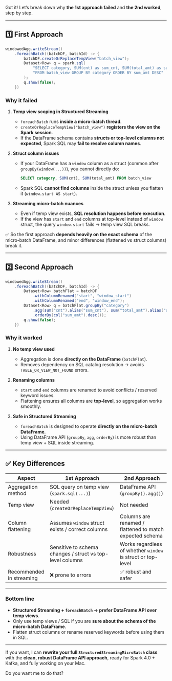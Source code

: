 Got it! Let’s break down why **the 1st approach failed** and **the 2nd worked**, step by step.

---

## **1️⃣ First Approach**

```java
windowedAgg.writeStream()
    .foreachBatch((batchDF, batchId) -> {
        batchDF.createOrReplaceTempView("batch_view");
        Dataset<Row> q = spark.sql(
            "SELECT category, SUM(cnt) as sum_cnt, SUM(total_amt) as sum_amt " +
            "FROM batch_view GROUP BY category ORDER BY sum_amt DESC"
        );
        q.show(false);
    })
```

### **Why it failed**

1. **Temp view scoping in Structured Streaming**

    * `foreachBatch` runs **inside a micro-batch thread**.
    * `createOrReplaceTempView("batch_view")` **registers the view on the Spark session**.
    * If the DataFrame schema contains **structs or top-level columns not expected**, Spark SQL may **fail to resolve column names**.

2. **Struct column issues**

    * If your DataFrame has a `window` column as a struct (common after `groupBy(window(...))`), you cannot directly do:

      ```sql
      SELECT category, SUM(cnt), SUM(total_amt) FROM batch_view
      ```
    * Spark SQL **cannot find columns** inside the struct unless you flatten it (`window.start AS start`).

3. **Streaming micro-batch nuances**

    * Even if temp view exists, **SQL resolution happens before execution**.
    * If the view has `start` and `end` columns at top-level instead of `window` struct, the query `window.start` fails → temp view SQL breaks.

✅ So the first approach **depends heavily on the exact schema** of the micro-batch DataFrame, and minor differences (flattened vs struct columns) break it.

---

## **2️⃣ Second Approach**

```java
windowedAgg.writeStream()
    .foreachBatch((batchDF, batchId) -> {
        Dataset<Row> batchFlat = batchDF
            .withColumnRenamed("start", "window_start")
            .withColumnRenamed("end", "window_end");
        Dataset<Row> q = batchFlat.groupBy("category")
            .agg(sum("cnt").alias("sum_cnt"), sum("total_amt").alias("sum_amt"))
            .orderBy(col("sum_amt").desc());
        q.show(false);
    })
```

### **Why it worked**

1. **No temp view used**

    * Aggregation is done **directly on the DataFrame** (`batchFlat`).
    * Removes dependency on SQL catalog resolution → avoids `TABLE_OR_VIEW_NOT_FOUND` errors.

2. **Renaming columns**

    * `start` and `end` columns are renamed to avoid conflicts / reserved keyword issues.
    * Flattening ensures all columns are **top-level**, so aggregation works smoothly.

3. **Safe in Structured Streaming**

    * `foreachBatch` is designed to operate **directly on the micro-batch DataFrame**.
    * Using DataFrame API (`groupBy`, `agg`, `orderBy`) is more robust than temp view + SQL inside streaming.

---

## **✅ Key Differences**

| Aspect                   | 1st Approach                                              | 2nd Approach                                                |
| ------------------------ | --------------------------------------------------------- | ----------------------------------------------------------- |
| Aggregation method       | SQL query on temp view (`spark.sql(...)`)                 | DataFrame API (`groupBy().agg()`)                           |
| Temp view                | Needed (`createOrReplaceTempView`)                        | Not needed                                                  |
| Column flattening        | Assumes `window` struct exists / correct columns          | Columns are renamed / flattened to match expected schema    |
| Robustness               | Sensitive to schema changes / struct vs top-level columns | Works regardless of whether `window` is struct or top-level |
| Recommended in streaming | ❌ prone to errors                                         | ✅ robust and safer                                          |

---

### **Bottom line**

* **Structured Streaming + `foreachBatch` → prefer DataFrame API over temp views**.
* Only use temp views / SQL if you are **sure about the schema of the micro-batch DataFrame**.
* Flatten struct columns or rename reserved keywords before using them in SQL.

---

If you want, I can **rewrite your full `StructuredStreamingMicroBatch` class** with the **clean, robust DataFrame API approach**, ready for Spark 4.0 + Kafka, and fully working on your Mac.

Do you want me to do that?
